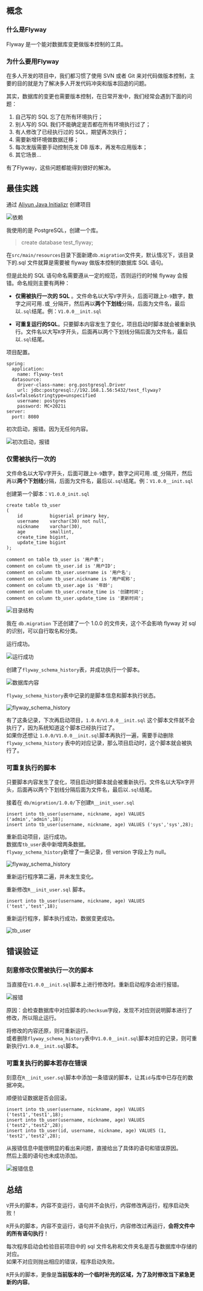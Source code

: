 ## 概念

### 什么是Flyway

Flyway 是一个能对数据库变更做版本控制的工具。

### 为什么要用Flyway

在多人开发的项目中，我们都习惯了使用 SVN 或者 Git 来对代码做版本控制，主要的目的就是为了解决多人开发代码冲突和版本回退的问题。

其实，数据库的变更也需要版本控制，在日常开发中，我们经常会遇到下面的问题：

1. 自己写的 SQL 忘了在所有环境执行；
2. 别人写的 SQL 我们不能确定是否都在所有环境执行过了；
3. 有人修改了已经执行过的 SQL，期望再次执行；
4. 需要新增环境做数据迁移；
5. 每次发版需要手动控制先发 DB 版本，再发布应用版本；
6. 其它场景...

有了Flyway，这些问题都能得到很好的解决。

## 最佳实践

通过 [Aliyun Java Initializr](https://start.aliyun.com/bootstrap.html) 创建项目

![依赖](https://rcbb-blog.oss-cn-guangzhou.aliyuncs.com/2022/04/20220416100653-89c795.png?x-oss-process=style/yuantu_shuiyin)

我使用的是 PostgreSQL，创建一个库。

> create database test_flyway;

在`src/main/resources`目录下面新建`db.migration`文件夹，默认情况下，该目录下的.sql 文件就算是需要被 flyway 做版本控制的数据库 SQL 语句。

但是此处的 SQL 语句命名需要遵从一定的规范，否则运行的时候 flyway 会报错。命名规则主要有两种：

* **仅需被执行一次的 SQL** 。文件命名以大写`V`字开头，后面可跟上`0-9`数字，数字之间可用`.`或`_`分隔开，然后再以**两个下划线**分隔，后面为文件名，最后以`.sql`结尾。例：`V1.0.0__init.sql`

* **可重复运行的SQL**。只要脚本内容发生了变化，项目启动时脚本就会被重新执行。文件名以大写`R`字开头，后面再以两个下划线分隔后面为文件名，最后以`.sql`结尾。


项目配置。

```
spring:
  application:
    name: flyway-test
  datasource:
    driver-class-name: org.postgresql.Driver
    url: jdbc:postgresql://192.168.1.56:5432/test_flyway?&ssl=false&stringtype=unspecified
    username: postgres
    password: MC+2021i
server:
  port: 8080
```

初次启动，报错。因为无任何内容。

![初次启动，报错](https://rcbb-blog.oss-cn-guangzhou.aliyuncs.com/2022/04/20220416102645-c2a0f3.png?x-oss-process=style/yuantu_shuiyin)

### 仅需被执行一次的

文件命名以大写`V`字开头，后面可跟上`0-9`数字，数字之间可用`.`或`_`分隔开，然后再以**两个下划线**分隔，后面为文件名，最后以`.sql`结尾。例：`V1.0.0__init.sql`

创建第一个脚本：`V1.0.0_init.sql`

```
create table tb_user
(
    id          bigserial primary key,
    username    varchar(30) not null,
    nickname    varchar(30),
    age         smallint,
    create_time bigint,
    update_time bigint
);

comment on table tb_user is '用户表';
comment on column tb_user.id is '用户ID';
comment on column tb_user.username is '用户名';
comment on column tb_user.nickname is '用户昵称';
comment on column tb_user.age is '年龄';
comment on column tb_user.create_time is '创建时间';
comment on column tb_user.update_time is '更新时间';
```
![目录结构](https://rcbb-blog.oss-cn-guangzhou.aliyuncs.com/2022/04/20220426145200-3f8d93.png?x-oss-process=style/yuantu_shuiyin)

我在 `db.migration` 下还创建了一个 1.0.0 的文件夹，这个不会影响 flyway 对 sql 的识别，可以自行取名和分类。

运行成功。

![运行成功](https://rcbb-blog.oss-cn-guangzhou.aliyuncs.com/2022/04/20220426145647-1671cc.png?x-oss-process=style/yuantu_shuiyin)

创建了`flyway_schema_history`表，并成功执行一个脚本。

![数据库内容](https://rcbb-blog.oss-cn-guangzhou.aliyuncs.com/2022/04/20220426145954-9e8553.png?x-oss-process=style/yuantu_shuiyin)

`flyway_schema_history`表中记录的是脚本信息和脚本执行状态。

![flyway_schema_history](https://rcbb-blog.oss-cn-guangzhou.aliyuncs.com/2022/04/20220426145919-9db8f9.png?x-oss-process=style/yuantu_shuiyin)

有了这条记录，下次再启动项目，`1.0.0/V1.0.0__init.sql` 这个脚本文件就不会执行了，因为系统知道这个脚本已经执行过了。  
如果你还想让 `1.0.0/V1.0.0__init.sql`脚本再执行一遍，需要手动删除`flyway_schema_history`  表中的对应记录，那么项目启动时，这个脚本就会被执行了。

### 可重复执行的脚本

只要脚本内容发生了变化，项目启动时脚本就会被重新执行。文件名以大写`R`字开头，后面再以两个下划线分隔后面为文件名，最后以`.sql`结尾。

接着在 `db/migration/1.0.0/`下创建`R__init_user.sql`

```
insert into tb_user(username, nickname, age) VALUES ('admin','admin',18);
insert into tb_user(username, nickname, age) VALUES ('sys','sys',28);
```

重新启动项目，运行成功。  
数据库`tb_user`表中新增两条数据。  
`flyway_schema_history`新增了一条记录，但 version 字段上为 null。

![flyway_schema_history](https://rcbb-blog.oss-cn-guangzhou.aliyuncs.com/2022/04/20220426151708-8b7aab.png?x-oss-process=style/yuantu_shuiyin)

重新运行程序第二遍，并未发生变化。

重新修改`R__init_user.sql` 脚本。
```
insert into tb_user(username, nickname, age) VALUES ('test','test',18);
```
重新运行程序，脚本执行成功，数据变更成功。

![tb_user](https://rcbb-blog.oss-cn-guangzhou.aliyuncs.com/2022/04/20220426152833-f7de31.png?x-oss-process=style/yuantu_shuiyin)


## 错误验证

### 刻意修改仅需被执行一次的脚本

当直接在`V1.0.0__init.sql`脚本上进行修改时。重新启动程序会进行报错。

![报错](https://rcbb-blog.oss-cn-guangzhou.aliyuncs.com/2022/04/20220426153132-e37ecd.png?x-oss-process=style/yuantu_shuiyin)

原因：会检查数据库中对应脚本的`checksum`字段，发现不对应则说明脚本进行了修改，所以阻止运行。

将修改的内容还原，则可重新运行。  
或者删除`flyway_schema_history`表中`V1.0.0__init.sql`脚本对应的记录，则可重新执行`V1.0.0__init.sql`脚本。


### 可重复执行的脚本若存在错误

刻意在`R__init_user.sql`脚本中添加一条错误的脚本，让其`id`与库中已存在的数据冲突。

顺便验证数据是否会回滚。

```
insert into tb_user(username, nickname, age) VALUES ('test1','test1',18);
insert into tb_user(username, nickname, age) VALUES ('test2','test2',28);
insert into tb_user(id, username, nickname, age) VALUES (1, 'test2','test2',28);
```

从报错信息中能很明显的看出来问题，直接给出了具体的语句和错误原因。  
然后上面的语句也未成功添加。

![报错信息](https://rcbb-blog.oss-cn-guangzhou.aliyuncs.com/2022/04/20220426154032-2e57e6.png?x-oss-process=style/yuantu_shuiyin)


## 总结

`V`开头的脚本，内容不变运行，语句并不会执行，内容修改再运行，程序启动失败！

`R`开头的脚本，内容不变运行，语句并不会执行，内容修改过再运行，**会将文件中的所有语句执行**！

每次程序启动会检验目前项目中的 sql 文件名称和文件夹名是否与数据库中存储的对应。  
如果不对应则抛出相应的错误，程序启动失败。

`R`开头的脚本，更像是**当前版本的一个临时补充的区域，为了及时修改当下紧急更新的内容**。